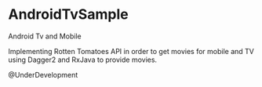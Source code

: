 # AndroidTvSample
Android Tv and Mobile

Implementing Rotten Tomatoes API in order to get movies for mobile and TV using Dagger2 and RxJava to provide movies.

@UnderDevelopment
